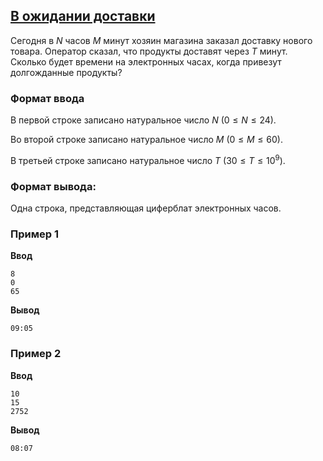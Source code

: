 ## [В ожидании доставки](../../../solutions/2.1/21_o.py)

Сегодня в $N$ часов $M$ минут хозяин магазина заказал доставку нового товара. Оператор сказал, что продукты доставят через $T$ минут.
Сколько будет времени на электронных часах, когда привезут долгожданные продукты?

### Формат ввода

В первой строке записано натуральное число $N$ ($0 \leq N \le 24$).

Во второй строке записано натуральное число $M$ ($0 \leq M \le 60$).

В третьей строке записано натуральное число $T$ ($30 \leq T \le 10^9$).

### Формат вывода:

Одна строка, представляющая циферблат электронных часов.

### Пример 1

**Ввод**
```plaintext
8
0
65
```

**Вывод**
```plaintext
09:05
```

### Пример 2

**Ввод**
```plaintext
10
15
2752
```

**Вывод**
```plaintext
08:07
```